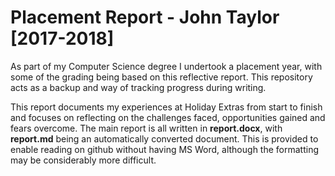 # Placement Report - John Taylor [2017-2018]
As part of my Computer Science degree I undertook a placement year, with some of the grading being based on this reflective report. This repository acts as a backup and way of tracking progress during writing. 
  
This report documents my experiences at Holiday Extras from start to finish and focuses on reflecting on the challenges faced, opportunities gained and fears overcome. The main report is all written in **report.docx**, with **report.md** being an automatically converted document. This is provided to enable reading on github without having MS Word, although the formatting may be considerably more difficult. 
